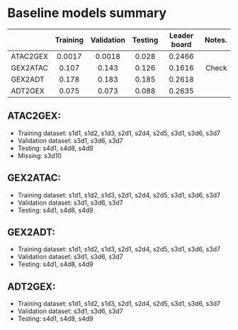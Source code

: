 # Baseline models summary

|              |   Training  |  Validation  |   Testing   | Leader board |   Notes. |
|     :---     |    :----:   |     :---:    |    :---:    |    :---:     |   ---:   |
|   ATAC2GEX   |    0.0017   |    0.0018    |    0.028    |    0.2466    |          |
|   GEX2ATAC   |    0.107    |    0.143     |    0.126    |    0.1616    |   Check  |
|   GEX2ADT    |    0.178    |    0.183     |    0.185    |    0.2618    |          |
|   ADT2GEX    |    0.075    |    0.073     |    0.088    |    0.2635    |          |

## ATAC2GEX:
  * Training dataset: s1d1, s1d2, s1d3, s2d1, s2d4, s2d5, s3d1, s3d6, s3d7
  * Validation dataset: s3d1, s3d6, s3d7
  * Testing: s4d1, s4d8, s4d9
  * Missing: s3d10
  
## GEX2ATAC:
  * Training dataset: s1d1, s1d2, s1d3, s2d1, s2d4, s2d5, s3d1, s3d6, s3d7
  * Validation dataset: s3d1, s3d6, s3d7
  * Testing: s4d1, s4d8, s4d9
  
## GEX2ADT:
  * Training dataset: s1d1, s1d2, s1d3, s2d1, s2d4, s2d5, s3d1, s3d6, s3d7
  * Validation dataset: s3d1, s3d6, s3d7
  * Testing: s4d1, s4d8, s4d9
  
## ADT2GEX:
  * Training dataset: s1d1, s1d2, s1d3, s2d1, s2d4, s2d5, s3d1, s3d6, s3d7
  * Validation dataset: s3d1, s3d6, s3d7
  * Testing: s4d1, s4d8, s4d9
